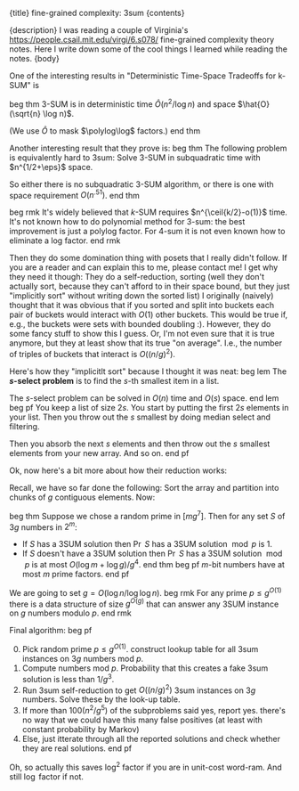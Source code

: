 {title}
fine-grained complexity: 3sum
{contents}

{description}
I was reading a couple of Virginia's
https://people.csail.mit.edu/virgi/6.s078/ fine-grained
complexity theory notes. Here I write down some of the cool
things I learned while reading the notes. 
{body}

One of the interesting results  in "Deterministic Time-Space Tradeoffs for k-SUM" is

beg thm
3-SUM is in deterministic time $\hat{O}(n^{2} / \log n)$ and space
$\hat{O}(\sqrt{n} \log n)$.


(We use $\hat{O}$ to mask $\polylog\log$ factors.)
end thm

Another interesting result that they prove is:
beg thm 
The following problem is equivalently hard to 3sum: 
Solve 3-SUM in subquadratic time with $n^{1/2+\eps}$ space.

So either there is no subquadratic 3-SUM algorithm, or there is
one with space requirement $O(n^{.51})$.
end thm

beg rmk
It's widely believed that $k$-SUM requires $n^{\ceil{k/2}-o(1)}$ time.
It's not known how to do polynomial method for $3$-sum: the
best improvement is just a polylog factor.
For $4$-sum it is not even known how to eliminate a log factor.
end rmk

Then they do some domination thing with posets that I really didn't
follow. If you are a reader and can explain this to me, please
contact me!
I get why they need it though:
They do a self-reduction, sorting (well they don't actually sort,
because they can't afford to in their space bound, but they just
"implicitly sort" without writing down the sorted list)
I originally (naively) thought that it was obvious that if you
sorted and split into buckets each pair of buckets would interact
with $O(1)$ other buckets. 
This would be true if, e.g., the buckets were sets with bounded
doubling :). However, they do some fancy stuff to show this I
guess. Or, I'm not even sure that it is true anymore, but they at
least show that its true "on average". I.e., the number of
triples of buckets that interact is $O((n/g)^{2})$.

Here's how they "implicitlt sort" because I thought it was neat:
beg lem
The **$s$-select problem** is to find the $s$-th smallest item in
a list. 

The $s$-select problem can be solved in $O(n)$ time and  $O(s)$
space.
end lem
beg pf
You keep a list of size $2s$. You start by putting the first
$2s$ elements in your list. 
Then you throw out the $s$ smallest by doing median select and
filtering.

Then you absorb the next $s$ elements and then throw out the $s$
smallest elements from your new array. And so on.
end pf

Ok, now here's a bit more about how their reduction works:

Recall, we have so far done the following:
Sort the array and partition into chunks of $g$ contiguous
elements.
Now: 

beg thm
Suppose we chose a random prime in $[mg^{7}]$.
Then for any set $S$ of  $3g$ numbers in $2^{m}$:

- If $S$ has a 3SUM solution then  $\Pr$  $S$ has a 3SUM solution
    $\bmod p$ is 1.
- If $S$ doesn't have a 3SUM solution then  $\Pr$  $S$ has a 3SUM solution
    $\bmod p$ is at most $O(\log m + \log g)/g^{4}$.
end thm
beg pf 
$m$-bit numbers have at most $m$ prime factors. 
end pf

We are going to set $g = O(\log n / \log \log n)$.
beg rmk
For any prime $p\le g^{O(1)}$ there is a data structure of size
$g^{O(g)}$ that can answer any 3SUM instance on $g$ numbers
modulo $p$.
end rmk

Final algorithm:
beg pf

0. Pick random prime $p\le g^{O(1)}$. construct lookup table for all 3sum
   instances on $3g$ numbers mod $p$.
1. Compute numbers mod $p$. Probability that this creates a fake
   3sum solution is less than $1/g^{3}$.
2. Run 3sum self-reduction to get $O((n/g)^{2})$ 3sum instances
   on $3g$ numbers. Solve these by the look-up table. 
3. If more than $100 (n^2/g^{5})$ of the subproblems said yes,
   report yes. there's no way that we could have this many false
   positives (at least with constant probability by Markov)
4. Else, just itterate through all the reported solutions and
   check whether they are real solutions.
end pf

Oh, so actually this saves $\log^{2}$ factor if you are in
unit-cost word-ram. And still $\log$ factor if not.